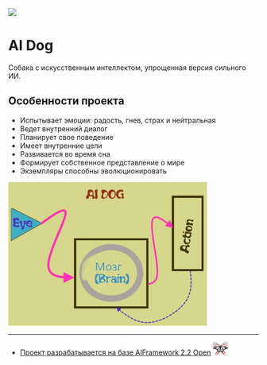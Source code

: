 
<img src="https://user-images.githubusercontent.com/29857522/154753154-57587fa4-9366-4bae-ad3b-725a13f24a57.png" width=150 />

# AI Dog
Собака с искусственным интеллектом, упрощенная версия сильного ИИ.


## Особенности проекта

* Испытывает эмоции: радость, гнев, страх и нейтральная
* Ведет внутренний диалог
* Планирует свое поведение
* Имеет внутренние цели
* Развивается во время сна
* Формирует собственное представление о мире
* Экземпляры способны эволюционировать 

<img src="https://github.com/AIFramework/AI_Dog/blob/main/img/Logo_and_arts/AI-dog_1.png?raw=true" width=400 />

****

*  [Проект разрабатывается на базе AIFramework 2.2 Open](https://github.com/AIFramework/AIFrameworkOpen) <img src="https://github.com/AIFramework/AIFrameworkOpen/blob/main/Docs/img/logo.png?raw=true" width=30 />
